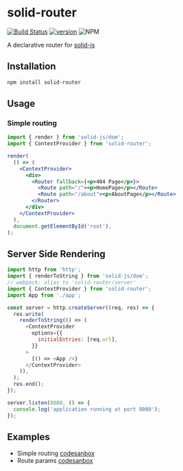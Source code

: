 # solid-router

[![Build Status](https://travis-ci.com/mduclehcm/solid-router.svg?branch=master)](https://travis-ci.com/mduclehcm/solid-router)
[![version](https://img.shields.io/npm/v/solid-router)]('https://www.npmjs.com/package/solid-router')
![NPM](https://img.shields.io/npm/l/solid-router)

A declarative router for [solid-js](https://github.com/ryansolid/solid/tree/master/packages/solid)

## Installation

```bash
npm install solid-router
```

## Usage

### Simple routing

```jsx
import { render } from 'solid-js/dom';
import { ContextProvider } from 'solid-router';

render(
  () => (
    <ContextProvider>
      <div>
        <Router fallback={<p>404 Page</p>}>
          <Route path="/"><p>HomePage</p></Route>
          <Route path="/about"><p>AboutPage</p></Route>
        </Router>
      </div>
    </ContextProvider>
  ),
  document.getElementById('root'),
);
```

## Server Side Rendering

```js
import http from 'http';
import { renderToString } from 'solid-js/dom';
// webpack: alias to 'solid-router/server'
import { ContextProvider } from 'solid-router';
import App from './app';

const server = http.createServer((req, res) => {
  res.write(
    renderToString(() => (
      <ContextProvider
        options={{
          initialEntries: [req.url],
        }}
      >
        {() => <App />}
      </ContextProvider>
    )),
  );
  res.end();
});

server.listen(8080, () => {
  console.log('application running at port 8080');
});
```

## Examples

- Simple routing [codesanbox](https://codesandbox.io/s/solid-router-sqnyy?fontsize=14&hidenavigation=1&theme=dark)
- Route params [codesanbox](https://codesandbox.io/s/solid-router-simple-router-u4003?fontsize=14&hidenavigation=1&theme=dark)
